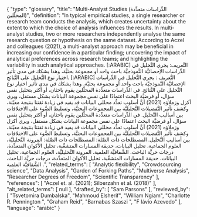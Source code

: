 {
    "type": "glossary",
    "title": "Multi-Analyst Studies (الدِّراسات متعدِّدة المحلّلين)",
    "definition": "In typical empirical studies, a single researcher or research team conducts the analysis, which creates uncertainty about the extent to which the choice of analysis influences the results. In multi-analyst studies, two or more researchers independently analyse the same research question or hypothesis on the same dataset. According to Aczel and colleagues (2021), a multi-analyst approach may be beneficial in increasing our confidence in a particular finding; uncovering the impact of analytical preferences across research teams; and highlighting the variability in such analytical approaches. [:ARABIC] التَّعريف: يجري التَّحليل في الدِّراسات الإحصائيَّة النَّموذجيَّة باحث واحد أو مجموعة بحثيَّة، وهذا يشكك في مدى تأثير اختيار نوع التَّحليل على النَّتائج. [:ARABIC] التَّعريف : يجري التَّحليل في الدِّراسات الإحصائيَّة النَّموذجيَّة باحث واحد أو مجموعة بحثيَّة، وهذا يشكك في مدى تأثير اختيار نوع التَّحليل على النَّتائج.  في الدِّراسات متعدِّدة المحلّلين يقوم باحثان، أو أكثر بتحليل نفس سؤال، أو فرضيَّة البحث اعتمادًا على نفس مجموعة البيانات بشكل مستقل، ويري أكزل وزملاؤه (2021) أنَّ أسلوب تعدُّد محللي البيانات قد يفيد في زيادة ثقتنا بنتيجة معيّنة، وكشف تأثير التَّفضيلات التَّحليليَّة بين المجموعات البحثيَّة، وتسليط الضَّوء على الاختلافات بين أساليب التَّحليل. في الدِّراسات متعدِّدة المحلّلين يقوم باحثان، أو أكثر بتحليل نفس سؤال، أو فرضيَّة البحث اعتمادًا على نفس مجموعة البيانات بشكل مستقل، ويري أكزل وزملاؤه (2021) أنَّ أسلوب تعدُّد محللي البيانات قد يفيد في زيادة ثقتنا بنتيجة معيّنة، وكشف تأثير التَّفضيلات التَّحليليَّة بين المجموعات البحثيَّة، وتسليط الضَّوء على الاختلافات بين أساليب التَّحليل. المصطلحات ذات الصِّلة: المصطلحات ذات الصِّلة: المرونة التَّحليليَّة، العلوم الجماعية، تحليل البيانات، حديقة المسارات المتشعِّبة، تحليل الأكوان المتعدِّدة، درجات حريَّة الباحث، الشَّفافيَّة العلمية. المرونة التَّحليليَّة، العلوم الجماعية، تحليل البيانات، حديقة المسارات المتشعِّبة، تحليل الأكوان المتعدِّدة، درجات حريَّة الباحث، الشَّفافيَّة العلمية .",
    "related_terms": [
        "Analytic flexibility",
        "Crowdsourcing science",
        "Data Analysis",
        "Garden of Forking Paths",
        "Multiverse Analysis",
        "Researcher Degrees of Freedom",
        "Scientific Transparency"
    ],
    "references": [
        "Aczel et. al. (2021); Silberzahn et al. (2018)"
    ],
    "alt_related_terms": [
        null
    ],
    "drafted_by": [
        "Sam Parsons"
    ],
    "reviewed_by": [
        "Tsvetomira Dumbalska",
        "Mahmoud Elsherif",
        "William Ngiam",
        "Charlotte R. Pennington ",
        "Graham Reid",
        "Barnabas Szaszi ",
        "F lávio Azevedo"
    ],
    "language": "arabic"
}
